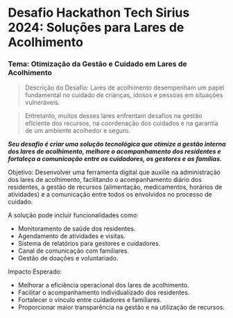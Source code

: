 # Desafio Hackathon Tech Sirius 2024: Soluções para Lares de Acolhimento
### Tema: Otimização da Gestão e Cuidado em Lares de Acolhimento



> Descrição do Desafio: Lares de acolhimento desempenham um papel fundamental no cuidado de crianças, idosos e pessoas em situações vulneráveis. 
 
>Entretanto, muitos desses lares enfrentam desafios na gestão eficiente dos recursos, na coordenação dos cuidados e na garantia de um ambiente acolhedor e seguro. 

***Seu desafio é criar uma solução tecnológica que otimize a gestão interna dos lares de acolhimento, melhore o acompanhamento dos residentes e fortaleça a comunicação entre os cuidadores, os gestores e as famílias.***


Objetivo: Desenvolver uma ferramenta digital que auxilie na administração dos lares de acolhimento, facilitando o acompanhamento diário dos residentes, a gestão de recursos (alimentação, medicamentos, horários de atividades) e a comunicação entre todos os envolvidos no processo de cuidado. 

A solução pode incluir funcionalidades como:

- Monitoramento de saúde dos residentes.
- Agendamento de atividades e visitas.
- Sistema de relatórios para gestores e cuidadores.
- Canal de comunicação com familiares.
- Gestão de doações e voluntariado.

Impacto Esperado:

- Melhorar a eficiência operacional dos lares de acolhimento.
- Facilitar o acompanhamento individualizado dos residentes.
- Fortalecer o vínculo entre cuidadores e familiares.
- Proporcionar maior transparência na gestão e na utilização de recursos.
